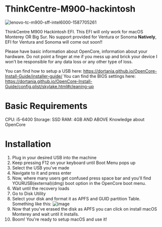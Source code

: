 # ThinkCentre-M900-hackintosh

![lenovo-tc-m900-sff-intel6000-1587705261](https://github.com/corpGibbron/ThinkCentre-M900-hackintosh/assets/99252438/a5511ad8-8f8a-49be-b489-c601e5a6ba82)


ThinkCentre M900 Hackintosh EFI.
This EFI will only work for macOS Monterey OR Big Sur. 
No support provided for Ventura or Sonoma **Natively**, EFI for Ventura and Sonoma will come out soon!!

Please have basic information about OpenCore, information about your hardware.
Do not point a finger at me if you mess up and brick your device I won't be responsible for any data loss or any other type of loss.

You can find how to setup a USB here: https://dortania.github.io/OpenCore-Install-Guide/installer-guide/
You can find the BIOS settings here: https://dortania.github.io/OpenCore-Install-Guide/config.plist/skylake.html#cleaning-up

# Basic Requirements
CPU: i5-6400
Storage: SSD 
RAM: 4GB AND ABOVE
Knowledge about OpenCore

# Installation 

1. Plug in your desired USB into the machine
2. Keep pressing F12 on your keyboard until Boot Menu pops up
3. Select the USB you've made
4. Navigate to it and press enter 
5. Now, where many users get confused press space bar and you'll find YOURUSB(external)(dmg) boot option in the OpenCore boot menu.
6. Wait until the recovery loads
7. Go to Disk Utility
8. Select your disk and format it as APFS and GUID partition Table.
Something like this:
![image](https://github.com/corpGibbron/ThinkCentre-M900-hackintosh/assets/99252438/054225ff-bb83-4f12-998f-1fa4e2402623)
9. Now that you've erased the disk as APFS you can click on install macOS Monterey and wait until it installs.
10. Boom! You're ready to setup macOS and use it!



















